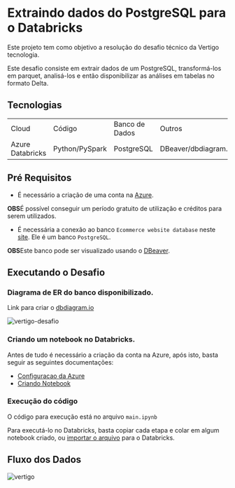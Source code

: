 # Extraindo dados do PostgreSQL para o Databricks

Este projeto tem como objetivo a resolução do desafio técnico da Vertigo tecnologia.

Este desafio consiste em extrair dados de um PostgreSQL, transformá-los em parquet, analisá-los e então disponibilizar as análises em tabelas no formato Delta.

## Tecnologias
<table>
    <tr>
        <td>Cloud</td>
        <td>Código</td>
        <td>Banco de Dados</td>
        <td>Outros</td>
    </tr>
    <tr>
        <td>Azure Databricks</td>
        <td>Python/PySpark</td>
        <td>PostgreSQL</td>
        <td>DBeaver/dbdiagram.io</td>
    </tr>
</table>

## Pré Requisitos
- É necessário a criação de uma conta na [Azure](https://azure.microsoft.com/pt-br/free/).

**OBS**É possível conseguir um período gratuito de utilização e créditos para serem utilizados.

- É necessária a conexão ao banco ``Ecommerce website database`` neste [site](https://uibakery.io/sql-playground). Ele é um banco ``PostgreSQL``.

**OBS**Este banco pode ser visualizado usando o [DBeaver](https://dbeaver.io/download/).

## Executando o Desafio

### Diagrama de ER do banco disponibilizado.
Link para criar o [dbdiagram.io](https://dbdiagram.io/home)

![vertigo-desafio](https://github.com/Gui-mp8/postgresql_to_databricks/assets/94998733/0a62525a-7ffe-4105-9d6b-103f8227e96f)

### Criando um notebook no Databricks.

Antes de tudo é necessário a criação da conta na Azure, após isto, basta seguir as seguintes documentações:

- [Configuracao da Azure](https://learn.microsoft.com/pt-br/azure/databricks/getting-started/)
- [Criando Notebook](https://docs.databricks.com/pt/getting-started/quick-start.html)

### Execução do código

O código para execução está no arquivo ``main.ipynb``

Para executá-lo no Databricks, basta copiar cada etapa e colar em algum notebook criado, ou [importar o arquivo](https://learn.microsoft.com/pt-br/azure/databricks/notebooks/notebook-export-import) para o Databricks.

## Fluxo dos Dados

![vertigo](https://github.com/Gui-mp8/postgresql_to_databricks/assets/94998733/eac9751b-abc5-406b-930d-cb9f0339675a)
